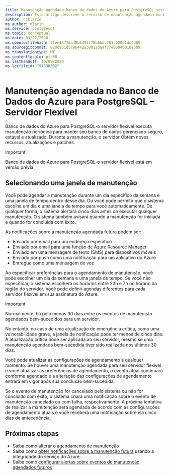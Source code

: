```yaml
---
title: Manutenção agendada-banco de dados do Azure para PostgreSQL-servidor flexível
description: Este artigo descreve o recurso de manutenção agendada no banco de dados do Azure para PostgreSQL – servidor flexível.
author: niklarin
ms.author: nlarin
ms.service: postgresql
ms.topic: conceptual
ms.date: 09/22/2020
ms.openlocfilehash: ffee15776a48b6495f78b6becf81c620e1dc4d69
ms.sourcegitcommit: 829d951d5c90442a38012daaf77e86046018e5b9
ms.translationtype: MT
ms.contentlocale: pt-BR
ms.lasthandoff: 10/09/2020
ms.locfileid: "91336302"
---
```

# <a name="scheduled-maintenance-in-azure-database-for-postgresql--flexible-server"></a>Manutenção agendada no Banco de Dados do Azure para PostgreSQL – Servidor Flexível
 
Banco de dados do Azure para PostgreSQL-o servidor flexível executa manutenção periódica para manter seu banco de dados gerenciado seguro, estável e atualizado. Durante a manutenção, o servidor Obtém novos recursos, atualizações e patches.
 
> [!IMPORTANT]
> Banco de dados do Azure para PostgreSQL-o servidor flexível está em versão prévia
 
## <a name="selecting-a-maintenance-window"></a>Selecionando uma janela de manutenção
 
Você pode agendar a manutenção durante um dia específico da semana e uma janela de tempo dentro desse dia. Ou você pode permitir que o sistema escolha um dia e uma janela de tempo para você automaticamente. De qualquer forma, o sistema alertará cinco dias antes de executar qualquer manutenção. O sistema também avisará quando a manutenção for iniciada e quando for concluída com êxito.
 
As notificações sobre a manutenção agendada futura podem ser:
 
* Enviado por email para um endereço específico
* Enviado por email para uma função de Azure Resource Manager
* Enviado em uma mensagem de texto (SMS) para dispositivos móveis
* Enviado por push como uma notificação para um aplicativo do Azure
* Entregue como uma mensagem de voz
 
Ao especificar preferências para o agendamento de manutenção, você pode escolher um dia da semana e uma janela de tempo. Se você não especificar, o sistema escolherá os horários entre 23h e 7h no horário da região do servidor. Você pode definir agendas diferentes para cada servidor flexível em sua assinatura do Azure. 
 
> [!IMPORTANT]
> Normalmente, há pelo menos 30 dias entre os eventos de manutenção agendados bem-sucedidos para um servidor.
>
> No entanto, no caso de uma atualização de emergência crítica, como uma vulnerabilidade grave, a janela de notificação pode ter menos de cinco dias. A atualização crítica pode ser aplicada ao seu servidor, mesmo se uma manutenção agendada bem-sucedida tiver sido realizada nos últimos 30 dias.

Você pode atualizar as configurações de agendamento a qualquer momento. Se houver uma manutenção agendada para seu servidor flexível e você atualizar as preferências de agendamento, o evento atual continuará conforme agendado e a alteração das configurações de agendamento entrará em vigor após sua conclusão bem-sucedida. 

Se o evento de manutenção for cancelado pelo sistema ou não for concluído com êxito, o sistema criará uma notificação sobre o evento de manutenção cancelado ou com falha, respectivamente. A próxima tentativa de realizar a manutenção será agendada de acordo com as configurações de agendamento atuais e você receberá uma notificação sobre ela cinco dias de antecedência.
 
## <a name="next-steps"></a>Próximas etapas
 
* Saiba como [alterar o agendamento de manutenção](how-to-maintenance-portal.md)
* Saiba como [obter notificações sobre a manutenção futura](../../service-health/service-notifications.md) usando a integridade do serviço do Azure
* Saiba como [configurar alertas sobre eventos de manutenção agendados futuros](../../service-health/resource-health-alert-monitor-guide.md)
